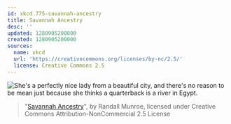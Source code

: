 ```yaml
---
id: xkcd.775-savannah-ancestry
title: Savannah Ancestry
desc: ''
updated: 1280905200000
created: 1280905200000
sources:
  name: xkcd
  url: 'https://creativecommons.org/licenses/by-nc/2.5/'
  license: Creative Commons 2.5
---
```

![She's a perfectly nice lady from a beautiful city, and there's no reason to be mean just because she thinks a quarterback is a river in Egypt.](https://imgs.xkcd.com/comics/savannah_ancestry.png)
> "[Savannah Ancestry](https://xkcd.com/775/)", by Randall Munroe, licensed under Creative Commons Attribution-NonCommercial 2.5 License
